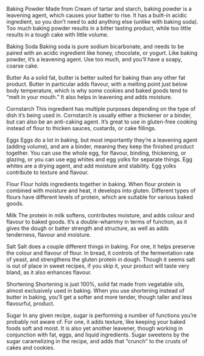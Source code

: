 Baking Powder
Made from Cream of tartar and starch, baking powder is a leavening agent, which causes your batter to rise. It has a built-in acidic ingredient, so  you don’t need to add anything else (unlike with baking soda). Too much baking powder results in a bitter tasting product, while too little results in a tough cake with little volume.

Baking Soda
Baking soda is pure sodium bicarbonate, and needs to be paired with an acidic ingredient like honey, chocolate, or yogurt. Like baking powder, it’s a leavening agent. Use too much, and you’ll have a soapy, coarse cake.

Butter
As a solid fat, butter is better suited for baking than any other fat product. Butter in particular adds flavour, with a melting point just below body temperature, which is why some cookies and baked goods tend to “melt in your mouth.” It also helps in leavening and adds moisture.

Cornstarch
This ingredient has multiple purposes depending on the type of dish it’s being used in. Cornstarch is usually either a thickener or a binder, but can also be an anti-caking agent. It’s great to use in gluten-free cooking instead of flour to thicken sauces, custards, or cake fillings.

Eggs
Eggs do a lot in baking, but most importantly they’re a leavening agent (adding volume), and are a binder, meaning they keep the finished product together. You can use the whole egg, for flavour, binding, thickening, or glazing, or you can use egg whites and egg yolks for separate things. Egg whites are a drying agent, and add moisture and stability. Egg yolks contribute to texture and flavour.

Flour
Flour holds ingredients together in baking. When flour protein is combined with moisture and heat, it develops into gluten. Different types of flours have different levels of protein, which are suitable for various baked goods.

Milk
The protein in milk softens, contributes moisture, and adds colour and flavour to baked goods. It’s a double-whammy in terms of function, as it gives the dough or batter strength and structure, as well as adds tenderness, flavour and moisture.

Salt
Salt does a couple different things in baking. For one, it helps preserve the colour and flavour of flour. In bread, it controls of the fermentation rate of yeast, and strengthens the gluten protein in dough. Though it seems salt is out of place in sweet recipes, if you skip it, your product will taste very bland, as it also enhances flavour.

Shortening
Shortening is just 100%, solid fat made from vegetable oils, almost exclusively used in baking. When you use shortening instead of butter in baking, you’ll get a softer and more tender, though taller and less flavourful, product.

Sugar
In any given recipe, sugar is performing a number of functions you’re probably not aware of. For one, it adds texture, like keeping your baked foods soft and moist. It is also yet another leavener, though working in conjunction with fat, eggs, and liquid ingredients. Sugar sweetens by the sugar caramelizing in the recipe, and adds that “crunch” to the crusts of cakes and cookies.